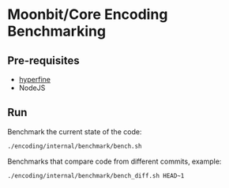 # Moonbit/Core Encoding Benchmarking

## Pre-requisites
- [hyperfine](https://github.com/sharkdp/hyperfine)
- NodeJS

## Run

Benchmark the current state of the code:
```sh
./encoding/internal/benchmark/bench.sh
```

Benchmarks that compare code from different commits, example:
```sh
./encoding/internal/benchmark/bench_diff.sh HEAD~1
```
